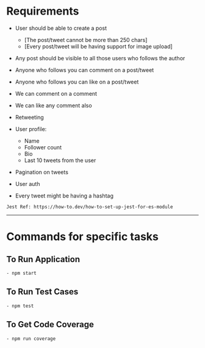 # Requirements

- User should be able to create a post
    - [The post/tweet cannot be more than 250 chars]
    - [Every post/tweet will be having support for image upload]

- Any post should be visible to all those users who follows the author
- Anyone who follows you can comment on a post/tweet
- Anyone who follows you can like on a post/tweet
- We can comment on a comment
- We can like any comment also
- Retweeting

- User profile:

    - Name
    - Follower count
    - Bio
    - Last 10 tweets from the user

- Pagination on tweets
- User auth

- Every tweet might be having a hashtag

```
Jest Ref: https://how-to.dev/how-to-set-up-jest-for-es-module
```
--------------------------------------------------------------------------

# Commands for specific tasks

## To Run Application
    - npm start

## To Run Test Cases
    - npm test

## To Get Code Coverage
    - npm run coverage

